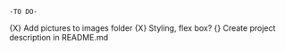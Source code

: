     -TO DO-
{X} Add pictures to images folder
{X} Styling, flex box?
{} Create project description in README.md